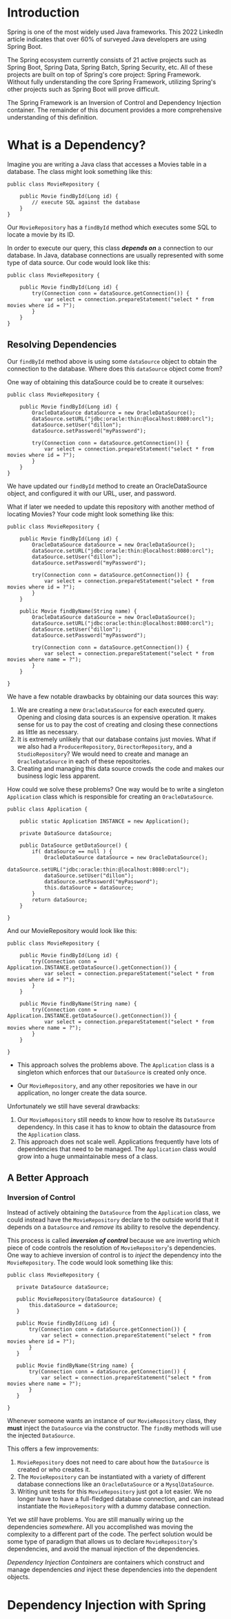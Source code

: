 # Introduction
Spring is one of the most widely used Java frameworks. This 2022 LinkedIn article indicates that over 60% of surveyed Java developers are using Spring Boot.

The Spring ecosystem currently consists of 21 active projects such as Spring Boot, Spring Data, Spring Batch, Spring Security, etc. All of these projects are built on top of Spring's core project: Spring Framework. Without fully understanding the core Spring Framework, utilizing Spring's other projects such as Spring Boot will prove difficult.

The Spring Framework is an Inversion of Control and Dependency Injection container. The remainder of this document provides a more comprehensive understanding of this definition.

# What is a Dependency?
Imagine you are writing a Java class that accesses a Movies table in a database. The class might look something like this:

```
public class MovieRepository {

    public Movie findById(Long id) {
        // execute SQL against the database
    }
}
```

Our ```MovieRepository``` has a ```findById``` method which executes some SQL to locate a movie by its ID.

In order to execute our query, this class ***depends on*** a connection to our database. In Java, database connections are usually represented with some type of data source. Our code would look like this:

```
public class MovieRepository {

    public Movie findById(Long id) {
        try(Connection conn = dataSource.getConnection()) {
            var select = connection.prepareStatement("select * from movies where id = ?");
        }
    }
}
```
## Resolving Dependencies
Our ```findById``` method above is using some ```dataSource``` object to obtain the connection to the database. Where does this ```dataSource``` object come from?

One way of obtaining this dataSource could be to create it ourselves:
```
public class MovieRepository {

    public Movie findById(Long id) {
        OracleDataSource dataSource = new OracleDataSource();
        dataSource.setURL("jdbc:oracle:thin:@localhost:8080:orcl");
        dataSource.setUser("dillon");
        dataSource.setPassword("myPassword");

        try(Connection conn = dataSource.getConnection()) {
            var select = connection.prepareStatement("select * from movies where id = ?");
        }
    }
}
```

We have updated our ```findById``` method to create an OracleDataSource object, and configured it with our URL, user, and password.

What if later we needed to update this repository with another method of locating Movies? Your code might look something like this:
```
public class MovieRepository {

    public Movie findById(Long id) {
        OracleDataSource dataSource = new OracleDataSource();
        dataSource.setURL("jdbc:oracle:thin:@localhost:8080:orcl");
        dataSource.setUser("dillon");
        dataSource.setPassword("myPassword");

        try(Connection conn = dataSource.getConnection()) {
            var select = connection.prepareStatement("select * from movies where id = ?");
        }
    }

    public Movie findByName(String name) {
        OracleDataSource dataSource = new OracleDataSource();
        dataSource.setURL("jdbc:oracle:thin:@localhost:8080:orcl");
        dataSource.setUser("dillon");
        dataSource.setPassword("myPassword");

        try(Connection conn = dataSource.getConnection()) {
            var select = connection.prepareStatement("select * from movies where name = ?");
        }
    }

}
```
We have a few notable drawbacks by obtaining our data sources this way:
1. We are creating a new ```OracleDataSource``` for each executed query. Opening and closing data sources is an expensive operation. It makes sense for us to pay the cost of creating and closing these connections as little as necessary.
2. It is extremely unlikely that our database contains just movies. What if we also had a ```ProducerRepository```, ```DirectorRepository```, and a ```StudioRepository```? We would need to create and manage an ```OracleDataSource``` in each of these repositories.
3. Creating and managing this data source crowds the code and makes our business logic less apparent.

How could we solve these problems? One way would be to write a singleton ```Application``` class which is responsible for creating an ```OracleDataSource```.
```
public class Application {

    public static Application INSTANCE = new Application();

    private DataSource dataSource;

    public DataSource getDataSource() {
        if( dataSource == null ) {
            OracleDataSource dataSource = new OracleDataSource();
            dataSource.setURL("jdbc:oracle:thin:@localhost:8080:orcl");
            dataSource.setUser("dillon");
            dataSource.setPassword("myPassword");
            this.dataSource = dataSource;
        }
        return dataSource;
    }

}

```
And our MovieRepository would look like this:
```
public class MovieRepository {

    public Movie findById(Long id) {
        try(Connection conn = Application.INSTANCE.getDataSource().getConnection()) {
            var select = connection.prepareStatement("select * from movies where id = ?");
        }
    }

    public Movie findByName(String name) {
        try(Connection conn = Application.INSTANCE.getDataSource().getConnection()) {
            var select = connection.prepareStatement("select * from movies where name = ?");
        }
    }

}
```
- This approach solves the problems above. The ```Application``` class is a singleton which enforces that our ```DataSource``` is created only once.

- Our ```MovieRepository```, and any other repositories we have in our application, no longer create the data source.

Unfortunately we still have several drawbacks:
1. Our ```MovieRepository``` still needs to know how to resolve its ```DataSource``` dependency. In this case it has to know to obtain the datasource from the ```Application``` class.
2. This approach does not scale well. Applications frequently have lots of dependencies that need to be managed. The ```Application``` class would grow into a huge unmaintainable mess of a class.

## A Better Approach

### Inversion of Control
 Instead of actively obtaining the ```DataSource``` from the ```Application``` class, we could instead have the ```MovieRepository``` declare to the outside world that it depends on a ```DataSource``` and *remove* its ability to resolve the dependency.

 This process is called ***inversion of control*** because we are inverting which piece of code controls the resolution of ```MovieRepository```'s dependencies. One way to achieve inversion of control is to *inject* the dependency into the ```MovieRepository```. The code would look something like this:
 ```
 public class MovieRepository {

    private DataSource dataSource;

    public MovieRepository(DataSource dataSource) {
        this.dataSource = dataSource;
    }

    public Movie findById(Long id) {
        try(Connection conn = dataSource.getConnection()) {
            var select = connection.prepareStatement("select * from movies where id = ?");
        }
    }

    public Movie findByName(String name) {
        try(Connection conn = dataSource.getConnection()) {
            var select = connection.prepareStatement("select * from movies where name = ?");
        }
    }

}
```
Whenever someone wants an instance of our ```MovieRepository``` class, they **must** inject the ```DataSource``` via the constructor. The ```findBy``` methods will use the injected ```DataSource```.

This offers a few improvements:

1. ```MovieRepository``` does not need to care about how the ```DataSource``` is created or who creates it.
2. The ```MovieRepository``` can be instantiated with a variety of different database connections like an ```OracleDataSource``` or a ```MysqlDataSource```.
3. Writing unit tests for this ```MovieRepository``` just got a lot easier. We no longer have to have a full-fledged database connection, and can instead instantiate the ```MovieRepository``` with a dummy database connection.

Yet we *still* have problems. You are still manually wiring up the dependencies *somewhere*. All you accomplished was moving the complexity to a different part of the code. The perfect solution would be some type of paradigm that allows us to declare ```MovieRepository```'s dependencies, and avoid the manual injection of the dependencies.

*Dependency Injection Containers* are containers which construct and manage dependencies *and* inject these dependencies into the dependent objects.

# Dependency Injection with Spring